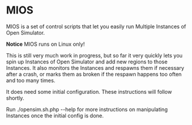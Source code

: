 # MIOS
MIOS is a set of control scripts that let you easily run Multiple Instances of Open Simulator.

**Notice** MIOS runs on Linux only!

This is still very much work in progress, but so far it very quickly lets you spin up Instances
of Open Simulator and add new regions to those Instances.
It also monitors the Instances and respawns them if necessary after a crash, or marks them as broken
if the respawn happens too often and too many times.

It does need some initial configuration. These instructions will follow shortly.


Run ./opensim.sh.php --help for more instructions on manipulating Instances once the initial config is done.



